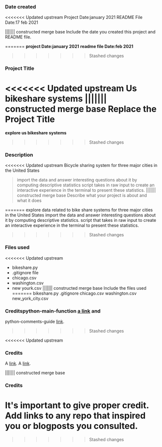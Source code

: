 ### Date created
<<<<<<< Updated upstream
Project Date:january 2021
README File Date:17 feb 2021

||||||| constructed merge base
Include the date you created this project and README file.

=======
**project Date:january 2021**
**readme file Date:feb 2021**
>>>>>>> Stashed changes
### Project Title
<<<<<<< Updated upstream
**Us bikeshare systems**
||||||| constructed merge base
Replace the Project Title
=======
**explore us bikeshare systems** 
>>>>>>> Stashed changes

### Description
<<<<<<< Updated upstream
 Bicycle sharing system for three major cities in the United States
   >import the data and answer interesting questions about it by computing descriptive statistics
   >script takes in raw input to create an interactive experience in the terminal to present these statistics. 
||||||| constructed merge base
Describe what your project is about and what it does

=======
 explore data related to bike share systems for three major cities in the United States
import the data and answer interesting questions about it by computing descriptive statistics.
script that takes in raw input to create an interactive experience in the terminal to present these statistics.
>>>>>>> Stashed changes
### Files used
<<<<<<< Updated upstream
 * bikeshare.py
 * .gitignore file
 * chicago.csv
 * washington.csv
 * new yourk.csv
||||||| constructed merge base
Include the files used
=======
bikeshare.py
.gitignore
chicago.csv
washington.csv
new_york_city.csv

### Creditspython-main-function [a link][1] and
python-comments-guide [link][2].
>>>>>>> Stashed changes

<<<<<<< Updated upstream
### Credits
A [link](https://realpython.com/python-main-function/ "python-main-function").
A [link](https://realpython.com/python-comments-guide/ "python-comments").



||||||| constructed merge base
### Credits
It's important to give proper credit. Add links to any repo that inspired you or blogposts you consulted.
=======
[1]:https://realpython.com/python-main-function/ "/python-main-function"
[2]:https://realpython.com/python-comments-guide/ "/python-comments-guide"
>>>>>>> Stashed changes

